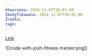 ```yaml
---
Utworzono: 2024-11-07T20:01:00
Zmodyfikowano: 2024-11-07T20:01:00
Źródło: 
tags:
---
```


[Link](https://www.youtube.com/watch?v=4y9BWBkj9Bo&list=PLEpRcxOmTFlNDSVEJzpvpGnlXmgALIVNe)

![[code-with-josh-fitness-tracker.png]]
